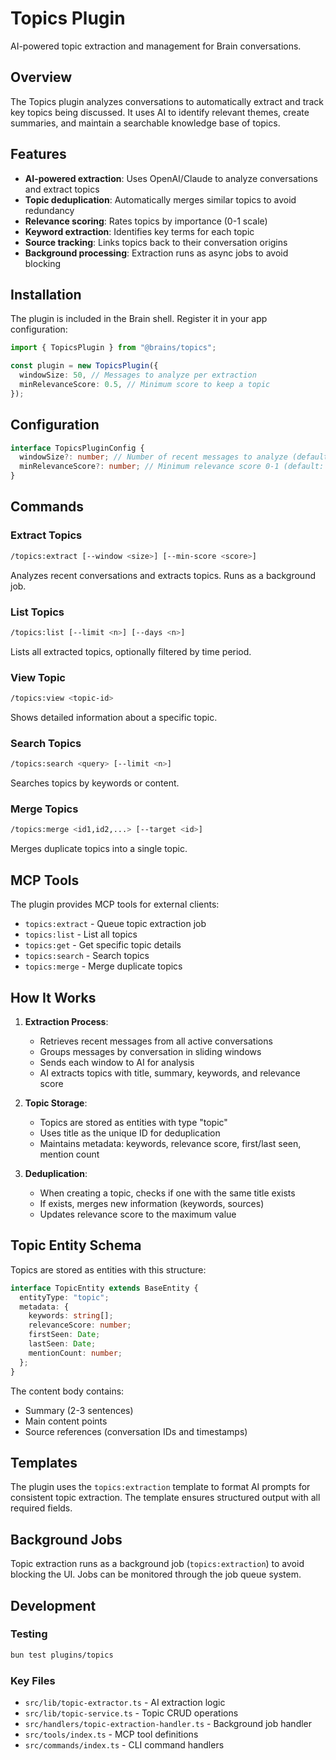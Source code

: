 # Topics Plugin

AI-powered topic extraction and management for Brain conversations.

## Overview

The Topics plugin analyzes conversations to automatically extract and track key topics being discussed. It uses AI to identify relevant themes, create summaries, and maintain a searchable knowledge base of topics.

## Features

- **AI-powered extraction**: Uses OpenAI/Claude to analyze conversations and extract topics
- **Topic deduplication**: Automatically merges similar topics to avoid redundancy
- **Relevance scoring**: Rates topics by importance (0-1 scale)
- **Keyword extraction**: Identifies key terms for each topic
- **Source tracking**: Links topics back to their conversation origins
- **Background processing**: Extraction runs as async jobs to avoid blocking

## Installation

The plugin is included in the Brain shell. Register it in your app configuration:

```typescript
import { TopicsPlugin } from "@brains/topics";

const plugin = new TopicsPlugin({
  windowSize: 50, // Messages to analyze per extraction
  minRelevanceScore: 0.5, // Minimum score to keep a topic
});
```

## Configuration

```typescript
interface TopicsPluginConfig {
  windowSize?: number; // Number of recent messages to analyze (default: 50)
  minRelevanceScore?: number; // Minimum relevance score 0-1 (default: 0.5)
}
```

## Commands

### Extract Topics

```bash
/topics:extract [--window <size>] [--min-score <score>]
```

Analyzes recent conversations and extracts topics. Runs as a background job.

### List Topics

```bash
/topics:list [--limit <n>] [--days <n>]
```

Lists all extracted topics, optionally filtered by time period.

### View Topic

```bash
/topics:view <topic-id>
```

Shows detailed information about a specific topic.

### Search Topics

```bash
/topics:search <query> [--limit <n>]
```

Searches topics by keywords or content.

### Merge Topics

```bash
/topics:merge <id1,id2,...> [--target <id>]
```

Merges duplicate topics into a single topic.

## MCP Tools

The plugin provides MCP tools for external clients:

- `topics:extract` - Queue topic extraction job
- `topics:list` - List all topics
- `topics:get` - Get specific topic details
- `topics:search` - Search topics
- `topics:merge` - Merge duplicate topics

## How It Works

1. **Extraction Process**:
   - Retrieves recent messages from all active conversations
   - Groups messages by conversation in sliding windows
   - Sends each window to AI for analysis
   - AI extracts topics with title, summary, keywords, and relevance score

2. **Topic Storage**:
   - Topics are stored as entities with type "topic"
   - Uses title as the unique ID for deduplication
   - Maintains metadata: keywords, relevance score, first/last seen, mention count

3. **Deduplication**:
   - When creating a topic, checks if one with the same title exists
   - If exists, merges new information (keywords, sources)
   - Updates relevance score to the maximum value

## Topic Entity Schema

Topics are stored as entities with this structure:

```typescript
interface TopicEntity extends BaseEntity {
  entityType: "topic";
  metadata: {
    keywords: string[];
    relevanceScore: number;
    firstSeen: Date;
    lastSeen: Date;
    mentionCount: number;
  };
}
```

The content body contains:

- Summary (2-3 sentences)
- Main content points
- Source references (conversation IDs and timestamps)

## Templates

The plugin uses the `topics:extraction` template to format AI prompts for consistent topic extraction. The template ensures structured output with all required fields.

## Background Jobs

Topic extraction runs as a background job (`topics:extraction`) to avoid blocking the UI. Jobs can be monitored through the job queue system.

## Development

### Testing

```bash
bun test plugins/topics
```

### Key Files

- `src/lib/topic-extractor.ts` - AI extraction logic
- `src/lib/topic-service.ts` - Topic CRUD operations
- `src/handlers/topic-extraction-handler.ts` - Background job handler
- `src/tools/index.ts` - MCP tool definitions
- `src/commands/index.ts` - CLI command handlers
